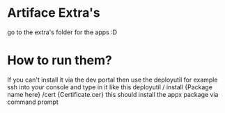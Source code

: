 # Artiface Extra's

go to the extra's folder for the apps :D

# How to run them?

If you can't install it via the dev portal then use the deployutil for example
ssh into your console and type in it like this
deployutil / install {Package name here} /cert {Certificate.cer}
this should install the appx package via command prompt
